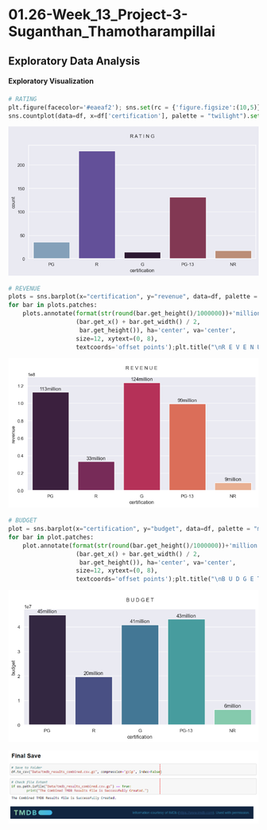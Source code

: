 # 01.26-Week_13_Project-3-Suganthan_Thamotharampillai




**Exploratory Data Analysis**
-------------------------

#### **Exploratory** Visualization


```python
# RATING
plt.figure(facecolor='#eaeaf2'); sns.set(rc = {'figure.figsize':(10,5)});
sns.countplot(data=df, x=df['certification'], palette = "twilight").set(title='\nR A T I N G\n');
```

![png](Files/ReadMe/EDA1.png)


```python
# REVENUE
plots = sns.barplot(x="certification", y="revenue", data=df, palette = "rocket", errorbar=None);
for bar in plots.patches:
    plots.annotate(format(str(round(bar.get_height()/1000000))+'million'),
                   (bar.get_x() + bar.get_width() / 2,
                    bar.get_height()), ha='center', va='center',
                   size=12, xytext=(0, 8),
                   textcoords='offset points');plt.title("\nR E V E N U E\n")
```

![png](Files/ReadMe/EDA2.png)


```python
# BUDGET
plot = sns.barplot(x="certification", y="budget", data=df, palette = "mako", errorbar=None); 
for bar in plot.patches:
    plot.annotate(format(str(round(bar.get_height()/1000000))+'million'),
                   (bar.get_x() + bar.get_width() / 2,
                    bar.get_height()), ha='center', va='center',
                   size=12, xytext=(0, 8),
                   textcoords='offset points');plt.title("\nB U D G E T\n")
```

![png](Files/ReadMe/EDA3.png)

![png](Files/ReadMe/EDA4.png)